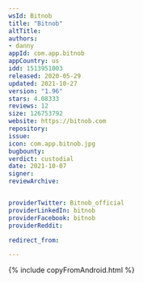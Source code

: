 ```yaml
---
wsId: Bitnob
title: "Bitnob"
altTitle: 
authors:
- danny
appId: com.app.bitnob
appCountry: us
idd: 1513951003
released: 2020-05-29
updated: 2021-10-27
version: "1.96"
stars: 4.08333
reviews: 12
size: 126753792
website: https://bitnob.com
repository: 
issue: 
icon: com.app.bitnob.jpg
bugbounty: 
verdict: custodial
date: 2021-10-07
signer: 
reviewArchive:


providerTwitter: Bitnob_official
providerLinkedIn: bitnob
providerFacebook: bitnob
providerReddit: 

redirect_from:

---
```


{% include copyFromAndroid.html %}
